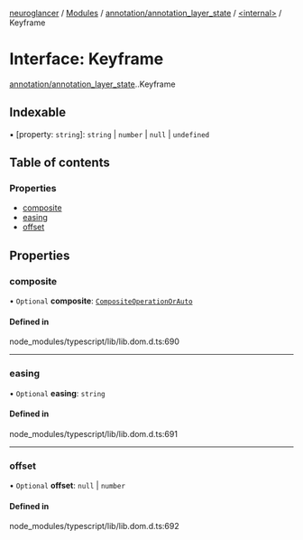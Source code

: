 [neuroglancer](../README.md) / [Modules](../modules.md) / [annotation/annotation\_layer\_state](../modules/annotation_annotation_layer_state.md) / [<internal\>](../modules/annotation_annotation_layer_state._internal_.md) / Keyframe

# Interface: Keyframe

[annotation/annotation_layer_state](../modules/annotation_annotation_layer_state.md).[<internal>](../modules/annotation_annotation_layer_state._internal_.md).Keyframe

## Indexable

▪ [property: `string`]: `string` \| `number` \| ``null`` \| `undefined`

## Table of contents

### Properties

- [composite](annotation_annotation_layer_state._internal_.Keyframe.md#composite)
- [easing](annotation_annotation_layer_state._internal_.Keyframe.md#easing)
- [offset](annotation_annotation_layer_state._internal_.Keyframe.md#offset)

## Properties

### composite

• `Optional` **composite**: [`CompositeOperationOrAuto`](../modules/annotation_annotation_layer_state._internal_.md#compositeoperationorauto)

#### Defined in

node_modules/typescript/lib/lib.dom.d.ts:690

___

### easing

• `Optional` **easing**: `string`

#### Defined in

node_modules/typescript/lib/lib.dom.d.ts:691

___

### offset

• `Optional` **offset**: ``null`` \| `number`

#### Defined in

node_modules/typescript/lib/lib.dom.d.ts:692
